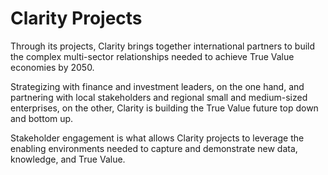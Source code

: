 # Clarity Projects

Through its projects, Clarity brings together international partners to build the complex multi-sector relationships needed to achieve True Value economies by 2050.

Strategizing with finance and investment leaders, on the one hand, and partnering with local stakeholders and regional small and medium-sized enterprises, on the other, Clarity is building the True Value future top down and bottom up.

Stakeholder engagement is what allows Clarity projects to leverage the enabling environments needed to capture and demonstrate new data, knowledge, and True Value.


